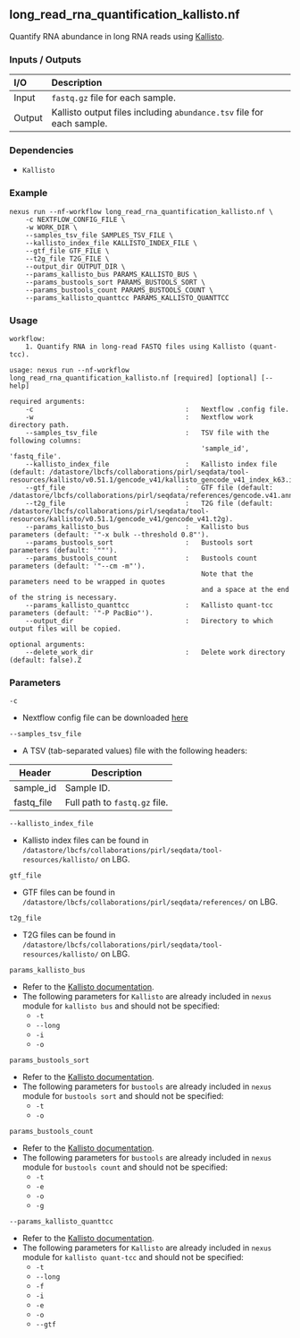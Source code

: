 ## long_read_rna_quantification_kallisto.nf

Quantify RNA abundance in long RNA reads using [Kallisto](https://github.com/pachterlab/kallisto).

### Inputs / Outputs

| I/O    | Description                                                           |
|:-------|:----------------------------------------------------------------------|
| Input  | `fastq.gz` file for each sample.                                      | 
| Output | Kallisto output files including `abundance.tsv` file for each sample. |

### Dependencies

* `Kallisto`

### Example

```
nexus run --nf-workflow long_read_rna_quantification_kallisto.nf \
    -c NEXTFLOW_CONFIG_FILE \
    -w WORK_DIR \
    --samples_tsv_file SAMPLES_TSV_FILE \
    --kallisto_index_file KALLISTO_INDEX_FILE \
    --gtf_file GTF_FILE \
    --t2g_file T2G_FILE \
    --output_dir OUTPUT_DIR \
    --params_kallisto_bus PARAMS_KALLISTO_BUS \
    --params_bustools_sort PARAMS_BUSTOOLS_SORT \
    --params_bustools_count PARAMS_BUSTOOLS_COUNT \
    --params_kallisto_quanttcc PARAMS_KALLISTO_QUANTTCC
```

### Usage

```
workflow:
    1. Quantify RNA in long-read FASTQ files using Kallisto (quant-tcc).

usage: nexus run --nf-workflow long_read_rna_quantification_kallisto.nf [required] [optional] [--help]

required arguments:
    -c                                      :   Nextflow .config file.
    -w                                      :   Nextflow work directory path.
    --samples_tsv_file                      :   TSV file with the following columns:
                                                'sample_id', 'fastq_file'.
    --kallisto_index_file                   :   Kallisto index file (default: /datastore/lbcfs/collaborations/pirl/seqdata/tool-resources/kallisto/v0.51.1/gencode_v41/kallisto_gencode_v41_index_k63.idx).
    --gtf_file                              :   GTF file (default: /datastore/lbcfs/collaborations/pirl/seqdata/references/gencode.v41.annotation.gtf).
    --t2g_file                              :   T2G file (default: /datastore/lbcfs/collaborations/pirl/seqdata/tool-resources/kallisto/v0.51.1/gencode_v41/gencode_v41.t2g).
    --params_kallisto_bus                   :   Kallisto bus parameters (default: '"-x bulk --threshold 0.8"').
    --params_bustools_sort                  :   Bustools sort parameters (default: '""').
    --params_bustools_count                 :   Bustools count parameters (default: '"--cm -m"').
                                                Note that the parameters need to be wrapped in quotes
                                                and a space at the end of the string is necessary.
    --params_kallisto_quanttcc              :   Kallisto quant-tcc parameters (default: '"-P PacBio"').
    --output_dir                            :   Directory to which output files will be copied.

optional arguments:
    --delete_work_dir                       :   Delete work directory (default: false).Z
```

### Parameters

`-c`
* Nextflow config file can be downloaded [here](https://github.com/pirl-unc/nexus/tree/main/nextflow)

`--samples_tsv_file`
* A TSV (tab-separated values) file with the following headers:

| Header       | Description                   |
|--------------|-------------------------------|
| sample_id    | Sample ID.                    |
| fastq_file   | Full path to `fastq.gz` file. |

`--kallisto_index_file`
* Kallisto index files can be found in 
`/datastore/lbcfs/collaborations/pirl/seqdata/tool-resources/kallisto/` on LBG.

`gtf_file`
* GTF files can be found in 
`/datastore/lbcfs/collaborations/pirl/seqdata/references/` on LBG.

`t2g_file`
* T2G files can be found in 
`/datastore/lbcfs/collaborations/pirl/seqdata/tool-resources/kallisto/` on LBG.

`params_kallisto_bus`
* Refer to the [Kallisto documentation](https://pachterlab.github.io/kallisto/manual.html).
* The following parameters for `Kallisto` are already included in `nexus` module for `kallisto bus` and should not be specified:
  * `-t`
  * `--long`
  * `-i`
  * `-o`

`params_bustools_sort`
* Refer to the [Kallisto documentation](https://pachterlab.github.io/kallisto/manual.html).
* The following parameters for `bustools` are already included in `nexus` module for `bustools sort` and should not be specified:
  * `-t`
  * `-o`

`params_bustools_count`
* Refer to the [Kallisto documentation](https://pachterlab.github.io/kallisto/manual.html).
* The following parameters for `bustools` are already included in `nexus` module for `bustools count` and should not be specified:
  * `-t`
  * `-e`
  * `-o`
  * `-g`

`--params_kallisto_quanttcc`
* Refer to the [Kallisto documentation](https://pachterlab.github.io/kallisto/manual.html).
* The following parameters for `Kallisto` are already included in `nexus` module for `kallisto quant-tcc` and should not be specified:
  * `-t`
  * `--long`
  * `-f`
  * `-i`
  * `-e`
  * `-o`
  * `--gtf`
